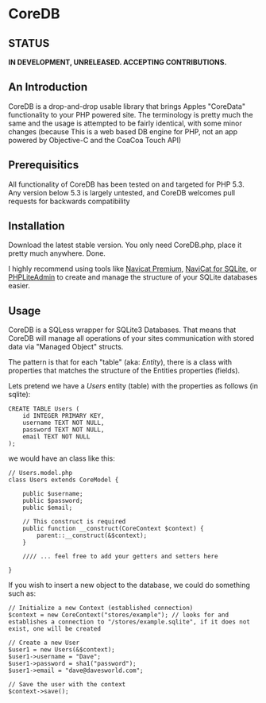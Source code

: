 CoreDB
======


STATUS
-------
**IN DEVELOPMENT, UNRELEASED. ACCEPTING CONTRIBUTIONS.**


An Introduction
---------------

CoreDB is a drop-and-drop usable library that brings Apples "CoreData" functionality to your PHP powered site. The terminology is pretty much the same and the usage is attempted to be fairly identical, with some minor changes (because This is a web based DB engine for PHP, not an app powered by Objective-C and the CoaCoa Touch API)


Prerequisitics
--------------

All functionality of CoreDB has been tested on and targeted for PHP 5.3.  Any version below 5.3 is largely untested, and CoreDB welcomes pull requests for backwards compatibility


Installation
------------

Download the latest stable version. You only need CoreDB.php, place it pretty much anywhere. Done.

I highly recommend using tools like [Navicat Premium](http://www.navicat.com/en/products/navicat_premium/premium_overview.html), [NaviCat for SQLite](http://www.navicat.com/en/products/navicat_sqlite/sqlite_overview.html), or [PHPLiteAdmin](https://code.google.com/p/phpliteadmin/) to create and manage the structure of your SQLite databases easier. 


Usage
-----

CoreDB is a SQLess wrapper for SQLite3 Databases. That means that CoreDB will manage all operations of your sites communication with stored data via "Managed Object" structs. 

The pattern is that for each "table" (aka: *Entity*), there is a class with properties that matches the structure of the Entities properties (fields).

Lets pretend we have a _Users_ entity (table) with the properties as follows (in sqlite):

```
CREATE TABLE Users (
	id INTEGER PRIMARY KEY,
	username TEXT NOT NULL,
	password TEXT NOT NULL,
	email TEXT NOT NULL
);
```

we would have an class like this:
```
// Users.model.php
class Users extends CoreModel {

	public $username;
	public $password;
	public $email;

	// This construct is required
	public function __construct(CoreContext $context) {
		parent::__construct(&$context);
	}

	//// ... feel free to add your getters and setters here

}
```

If you wish to insert a new object to the database, we could do something such as:

```
// Initialize a new Context (established connection)
$context = new CoreContext("stores/example"); // looks for and establishes a connection to "/stores/example.sqlite", if it does not exist, one will be created

// Create a new User
$user1 = new Users(&$context);
$user1->username = "Dave";
$user1->password = sha1("password");
$user1->email = "dave@davesworld.com";

// Save the user with the context
$context->save();

```

